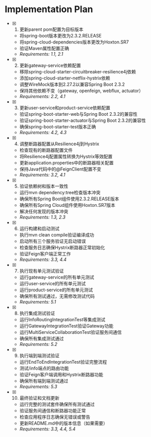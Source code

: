 # Implementation Plan

- [x] 1. 更新parent pom配置为目标版本
  - 将spring-boot版本更改为2.3.2.RELEASE
  - 将spring-cloud-dependencies版本更改为Hoxton.SR7
  - 验证Maven属性配置正确
  - _Requirements: 1.1, 2.1_

- [x] 2. 更新gateway-service依赖配置
  - 移除spring-cloud-starter-circuitbreaker-resilience4j依赖
  - 添加spring-cloud-starter-netflix-hystrix依赖
  - 调整WireMock版本到2.27.2以兼容Spring Boot 2.3.2
  - 保持其他依赖不变（gateway, openfeign, webflux, actuator）
  - _Requirements: 2.2, 4.1_

- [x] 3. 更新user-service和product-service依赖配置
  - 验证spring-boot-starter-web与Spring Boot 2.3.2的兼容性
  - 验证spring-boot-starter-actuator与Spring Boot 2.3.2的兼容性
  - 确保spring-boot-starter-test版本正确
  - _Requirements: 4.2, 4.3_

- [x] 4. 调整断路器配置从Resilience4j到Hystrix
  - 检查现有的断路器配置文件
  - 将Resilience4j配置属性转换为Hystrix等效配置
  - 更新application.properties中的断路器相关配置
  - 保持Java代码中的@FeignClient配置不变
  - _Requirements: 3.2, 4.1_

- [x] 5. 验证依赖树和版本一致性
  - 运行mvn dependency:tree检查版本冲突
  - 确保所有Spring Boot组件使用2.3.2.RELEASE版本
  - 确保所有Spring Cloud组件使用Hoxton.SR7版本
  - 解决任何发现的版本冲突
  - _Requirements: 1.3, 2.3_

- [x] 6. 运行构建和启动测试
  - 执行mvn clean compile验证编译成功
  - 启动所有三个服务验证无启动错误
  - 检查服务日志确保Hystrix断路器正常初始化
  - 验证Feign客户端正常工作
  - _Requirements: 3.3, 4.4_

- [x] 7. 执行现有单元测试验证
  - 运行gateway-service的所有单元测试
  - 运行user-service的所有单元测试
  - 运行product-service的所有单元测试
  - 确保所有测试通过，无需修改测试代码
  - _Requirements: 5.1_

- [x] 8. 执行集成测试验证
  - 运行InfoRoutingIntegrationTest等集成测试
  - 运行GatewayIntegrationTest验证Gateway功能
  - 运行MultiServiceCollaborationTest验证服务间通信
  - 确保所有集成测试通过
  - _Requirements: 5.2_

- [x] 9. 执行端到端测试验证
  - 运行EndToEndIntegrationTest验证完整流程
  - 测试/info端点的路由功能
  - 验证Feign客户端调用和Hystrix断路器功能
  - 确保所有端到端测试通过
  - _Requirements: 5.3_

- [x] 10. 最终验证和文档更新
  - 运行完整的测试套件确保所有测试通过
  - 验证服务间通信和断路器功能正常
  - 检查应用程序日志确保无错误或警告
  - 更新README.md中的版本信息（如果需要）
  - _Requirements: 3.3, 4.4, 5.4_